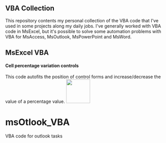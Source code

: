 ## VBA Collection

This repository contents my personal collection of the VBA code that I've used in some projects along my daily jobs. I've generally worked with VBA code in MsExcel, but it's possible to solve some automation problems with VBA for MsAccess, MsOutlook, MsPowerPoint and MsWord.

## MsExcel VBA
#### Cell percentage variation controls
This code autofits the position of control forms and increase/decrease the value of a percentage value.
<img src="" width="75px;"/>

# msOtlook_VBA
VBA code for outlook tasks
